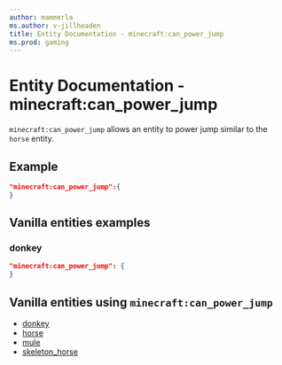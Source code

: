 ```yaml
---
author: mammerla
ms.author: v-jillheaden
title: Entity Documentation - minecraft:can_power_jump
ms.prod: gaming
---
```


# Entity Documentation -  minecraft:can_power_jump

`minecraft:can_power_jump` allows an entity to power jump similar to the `horse` entity.

## Example

```json
"minecraft:can_power_jump":{
}
```

## Vanilla entities examples

### donkey

```json
"minecraft:can_power_jump": {
}
```

## Vanilla entities using `minecraft:can_power_jump`

- [donkey](../../../../Source/VanillaBehaviorPack_Snippets/entities/donkey.md)
- [horse](../../../../Source/VanillaBehaviorPack_Snippets/entities/horse.md)
- [mule](../../../../Source/VanillaBehaviorPack_Snippets/entities/mule.md)
- [skeleton_horse](../../../../Source/VanillaBehaviorPack_Snippets/entities/skeleton_horse.md)

